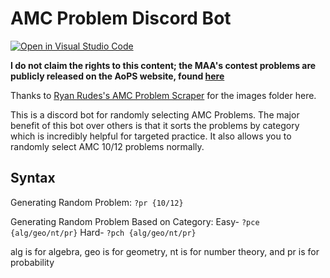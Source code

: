 # AMC Problem Discord Bot

[![Open in Visual Studio Code](https://open.vscode.dev/badges/open-in-vscode.svg)](https://open.vscode.dev/Haadi-Khan/AMC-Problem-Bot)

**I do not claim the rights to this content; the MAA's contest problems are publicly released on the AoPS website, found [here](https://artofproblemsolving.com/wiki/index.php/AMC_Problems_and_Solutions)**

Thanks to [Ryan Rudes's AMC Problem Scraper](https://github.com/Ryan-Rudes/amc-problems) for the images folder here.

This is a discord bot for randomly selecting AMC Problems. The major benefit of this bot over others is that it sorts the problems by category which is incredibly helpful for targeted practice. It also allows you to randomly select AMC 10/12 problems normally.

## Syntax

Generating Random Problem: `?pr {10/12}`

Generating Random Problem Based on Category: 
Easy- `?pce {alg/geo/nt/pr}`
Hard- `?pch {alg/geo/nt/pr}`

alg is for algebra, geo is for geometry, nt is for number theory, and pr is for probability
